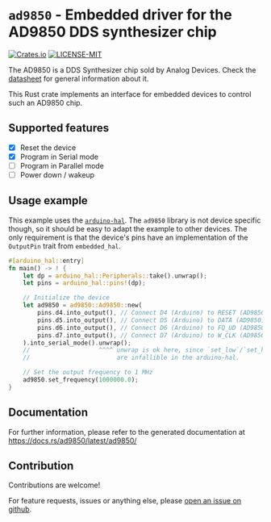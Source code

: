 # `ad9850` - Embedded driver for the AD9850 DDS synthesizer chip

[![Crates.io](https://img.shields.io/crates/v/ad9850?style=flat-square)](https://crates.io/crates/ad9850)
[![LICENSE-MIT](https://img.shields.io/crates/l/ad9850?style=flat-square)](./LICENSE-MIT)

The AD9850 is a DDS Synthesizer chip sold by Analog Devices. Check the [datasheet](https://www.analog.com/media/en/technical-documentation/data-sheets/AD9850.pdf) for general information about it.

This Rust crate implements an interface for embedded devices to control such an AD9850 chip.

## Supported features

- [x] Reset the device
- [x] Program in Serial mode
- [ ] Program in Parallel mode
- [ ] Power down / wakeup

## Usage example

This example uses the [`arduino-hal`](https://github.com/Rahix/avr-hal). The `ad9850` library is not device specific though, so
it should be easy to adapt the example to other devices. The only requirement is that the device's pins have an implementation
of the `OutputPin` trait from `embedded_hal`.

```rust
#[arduino_hal::entry]
fn main() -> ! {
    let dp = arduino_hal::Peripherals::take().unwrap();
    let pins = arduino_hal::pins!(dp);

    // Initialize the device
    let ad9850 = ad9850::Ad9850::new(
        pins.d4.into_output(), // Connect D4 (Arduino) to RESET (AD9850)
        pins.d5.into_output(), // Connect D5 (Arduino) to DATA (AD9850)
        pins.d6.into_output(), // Connect D6 (Arduino) to FQ_UD (AD9850)
        pins.d7.into_output(), // Connect D7 (Arduino) to W_CLK (AD9850)
    ).into_serial_mode().unwrap();
    //                   ^^^^ unwrap is ok here, since `set_low`/`set_high`
    //                        are infallible in the arduino-hal.

    // Set the output frequency to 1 MHz
    ad9850.set_frequency(1000000.0);
}
```

## Documentation

For further information, please refer to the generated documentation at https://docs.rs/ad9850/latest/ad9850/

## Contribution

Contributions are welcome!

For feature requests, issues or anything else, please [open an issue on github](https://github.com/nilclass/ad9850-rs/issues/new).

## 
